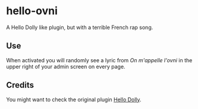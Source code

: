 # hello-ovni

A Hello Dolly like plugin, but with a terrible French rap song.

## Use

When activated you will randomly see a lyric from <cite>On m'appelle l'ovni</cite> in the upper right of your admin screen on every page.

## Credits

You might want to check the original plugin [Hello Dolly](https://wordpress.org/plugins/hello-dolly/).
